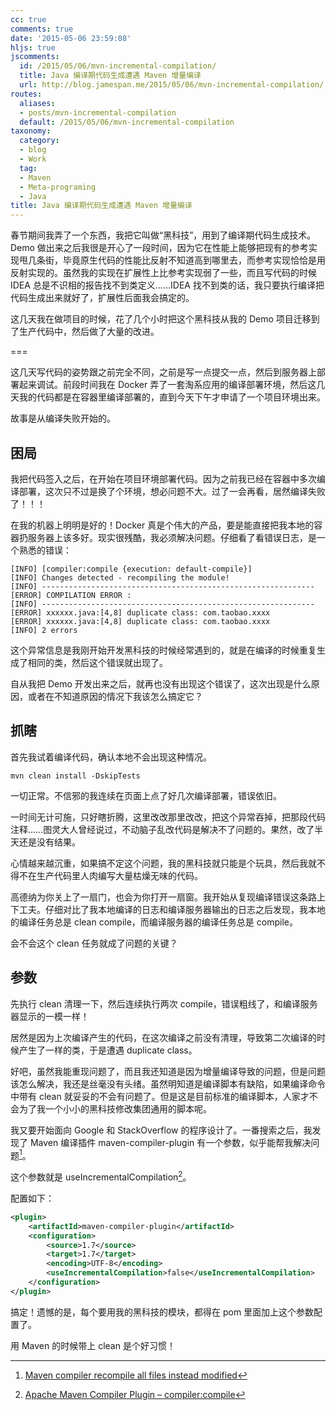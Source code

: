 ```yaml
---
cc: true
comments: true
date: '2015-05-06 23:59:08'
hljs: true
jscomments:
  id: /2015/05/06/mvn-incremental-compilation/
  title: Java 编译期代码生成遭遇 Maven 增量编译
  url: http://blog.jamespan.me/2015/05/06/mvn-incremental-compilation/
routes:
  aliases:
  - posts/mvn-incremental-compilation
  default: /2015/05/06/mvn-incremental-compilation
taxonomy:
  category:
  - blog
  - Work
  tag:
  - Maven
  - Meta-programing
  - Java
title: Java 编译期代码生成遭遇 Maven 增量编译
---
```


春节期间我弄了一个东西，我把它叫做“黑科技”，用到了编译期代码生成技术。Demo 做出来之后我很是开心了一段时间，因为它在性能上能够把现有的参考实现甩几条街，毕竟原生代码的性能比反射不知道高到哪里去，而参考实现恰恰是用反射实现的。虽然我的实现在扩展性上比参考实现弱了一些，而且写代码的时候 IDEA 总是不识相的报告找不到类定义……IDEA 找不到类的话，我只要执行编译把代码生成出来就好了，扩展性后面我会搞定的。

这几天我在做项目的时候，花了几个小时把这个黑科技从我的 Demo 项目迁移到了生产代码中，然后做了大量的改进。

===



<!-- <img src="https://ws1.sinaimg.cn/small/e724cbefgw1eruyt2uc4fj20rs0rsdhi.jpg"/> -->

这几天写代码的姿势跟之前完全不同，之前是写一点提交一点，然后到服务器上部署起来调试。前段时间我在 Docker 弄了一套淘系应用的编译部署环境，然后这几天我的代码都是在容器里编译部署的，直到今天下午才申请了一个项目环境出来。

故事是从编译失败开始的。

## 困局 ##

我把代码签入之后，在开始在项目环境部署代码。因为之前我已经在容器中多次编译部署，这次只不过是换了个环境，想必问题不大。过了一会再看，居然编译失败了！！！

在我的机器上明明是好的！Docker 真是个伟大的产品，要是能直接把我本地的容器扔服务器上该多好。现实很残酷，我必须解决问题。仔细看了看错误日志，是一个熟悉的错误：

```
[INFO] [compiler:compile {execution: default-compile}]
[INFO] Changes detected - recompiling the module!
[INFO] -------------------------------------------------------------
[ERROR] COMPILATION ERROR : 
[INFO] -------------------------------------------------------------
[ERROR] xxxxxx.java:[4,8] duplicate class: com.taobao.xxxx
[ERROR] xxxxxx.java:[4,8] duplicate class: com.taobao.xxxx
[INFO] 2 errors 
```

这个异常信息是我刚开始开发黑科技的时候经常遇到的，就是在编译的时候重复生成了相同的类，然后这个错误就出现了。

自从我把 Demo 开发出来之后，就再也没有出现这个错误了，这次出现是什么原因，或者在不知道原因的情况下我该怎么搞定它？

## 抓瞎 ##

首先我试着编译代码，确认本地不会出现这种情况。

```
mvn clean install -DskipTests
```

一切正常。不信邪的我连续在页面上点了好几次编译部署，错误依旧。

一时间无计可施，只好瞎折腾，这里改改那里改改，把这个异常吞掉，把那段代码注释……图灵大人曾经说过，不动脑子乱改代码是解决不了问题的。果然，改了半天还是没有结果。

心情越来越沉重，如果搞不定这个问题，我的黑科技就只能是个玩具，然后我就不得不在生产代码里人肉编写大量枯燥无味的代码。

高德纳为你关上了一扇门，也会为你打开一扇窗。我开始从复现编译错误这条路上下工夫。仔细对比了我本地编译的日志和编译服务器输出的日志之后发现，我本地的编译任务总是 clean compile，而编译服务器的编译任务总是 compile。

会不会这个 clean 任务就成了问题的关键？

## 参数 ##

先执行 clean 清理一下，然后连续执行两次 compile，错误粗线了，和编译服务器显示的一模一样！

居然是因为上次编译产生的代码，在这次编译之前没有清理，导致第二次编译的时候产生了一样的类，于是遭遇 duplicate class。

好吧，虽然我能重现问题了，而且我还知道是因为增量编译导致的问题，但是问题该怎么解决，我还是丝毫没有头绪。虽然明知道是编译脚本有缺陷，如果编译命令中带有 clean 就妥妥的不会有问题了。但是这是目前标准的编译脚本，人家才不会为了我一个小小的黑科技修改集团通用的脚本呢。

我又要开始面向 Google 和 StackOverflow 的程序设计了。一番搜索之后，我发现了 Maven 编译插件 maven-compiler-plugin 有一个参数，似乎能帮我解决问题[^1]。

[^1]: [Maven compiler recompile all files instead modified][1]

这个参数就是 useIncrementalCompilation[^2]。

[^2]: [Apache Maven Compiler Plugin – compiler:compile][2]

配置如下：

```xml
<plugin>
    <artifactId>maven-compiler-plugin</artifactId>
    <configuration>
        <source>1.7</source>
        <target>1.7</target>
        <encoding>UTF-8</encoding>
        <useIncrementalCompilation>false</useIncrementalCompilation>
    </configuration>
</plugin>
```

搞定！遗憾的是，每个要用我的黑科技的模块，都得在 pom 里面加上这个参数配置了。

用 Maven 的时候带上 clean 是个好习惯！

[1]: http://stackoverflow.com/questions/16963012/maven-compiler-recompile-all-files-instead-modified
[2]: http://maven.apache.org/plugins/maven-compiler-plugin/compile-mojo.html#useIncrementalCompilation